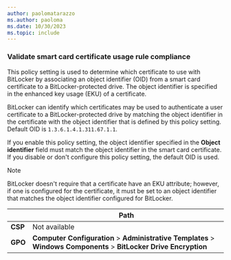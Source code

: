 ```yaml
---
author: paolomatarazzo
ms.author: paoloma
ms.date: 10/30/2023
ms.topic: include
---
```


### Validate smart card certificate usage rule compliance

This policy setting is used to determine which certificate to use with BitLocker by associating an object identifier (OID) from a smart card certificate to a BitLocker-protected drive. The object identifier is specified in the enhanced key usage (EKU) of a certificate.

BitLocker can identify which certificates may be used to authenticate a user certificate to a BitLocker-protected drive by matching the object identifier in the certificate with the object identifier that is defined by this policy setting. Default OID is `1.3.6.1.4.1.311.67.1.1`.

If you enable this policy setting, the object identifier specified in the **Object identifier** field must match the object identifier in the smart card certificate. If you disable or don't configure this policy setting, the default OID is used.

> [!NOTE]
> BitLocker doesn't require that a certificate have an EKU attribute; however, if one is configured for the certificate, it must be set to an object identifier that matches the object identifier configured for BitLocker.

|  | Path |
|--|--|
| **CSP** | Not available |
| **GPO** | **Computer Configuration** > **Administrative Templates** > **Windows Components** > **BitLocker Drive Encryption** |
